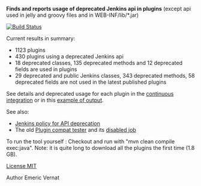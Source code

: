 **Finds and reports usage of deprecated Jenkins api in plugins** (except api used in jelly and groovy files and in WEB-INF/lib/*.jar)

[![Build Status](https://ci.jenkins-ci.org/buildStatus/icon?job=infra_deprecated-usage-in-plugins)](https://ci.jenkins-ci.org/view/Infrastructure/job/infra_deprecated-usage-in-plugins/)

Current results in summary:
* 1123 plugins
* 430 plugins using a deprecated Jenkins api
* 18 deprecated classes, 135 deprecated methods and 12 deprecated fields are used in plugins
* 29 deprecated and public Jenkins classes, 343 deprecated methods, 58 deprecated fields are not used in the latest published plugins

See details and deprecated usage for each plugin in the [continuous integration](https://ci.jenkins-ci.org/view/Infrastructure/job/infra_deprecated-usage-in-plugins/ws/target/output.html) or in this [example of output](https://github.com/jenkins-infra/deprecated-usage-in-plugins/blob/master/Output_example.txt).

See also:
* [Jenkins policy for API deprecation](https://issues.jenkins-ci.org/browse/JENKINS-31035)
* The old [Plugin compat tester](https://github.com/jenkinsci/plugin-compat-tester) and its [disabled job](https://ci.jenkins-ci.org/job/plugin-compat-tester/)

To run the tool yourself : Checkout and run with "mvn clean compile exec:java".
Note: it is quite long to download all the plugins the first time (1.8 GB).

[License MIT](https://github.com/jenkins-infra/deprecated-usage-in-plugins/blob/master/LICENSE.txt)

Author Emeric Vernat
